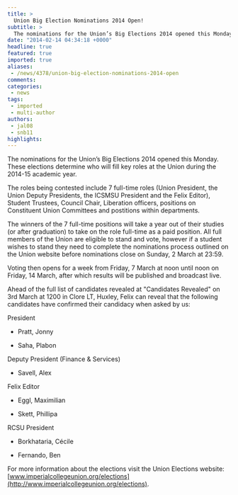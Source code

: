 ```yaml
---
title: >
  Union Big Election Nominations 2014 Open!
subtitle: >
  The nominations for the Union’s Big Elections 2014 opened this Monday. These elections determine who will fill key roles at the Union during the 2014-15 academic year. Read to see a list of confirmed candidates!
date: "2014-02-14 04:34:18 +0000"
headline: true
featured: true
imported: true
aliases:
 - /news/4378/union-big-election-nominations-2014-open
comments:
categories:
 - news
tags:
 - imported
 - multi-author
authors:
 - jal08
 - snb11
highlights:
---
```


The nominations for the Union’s Big Elections 2014 opened this Monday. These elections determine who will fill key roles at the Union during the 2014-15 academic year.

The roles being contested include 7 full-time roles (Union President, the Union Deputy Presidents, the ICSMSU President and the Felix Editor), Student Trustees, Council Chair, Liberation officers, positions on Constituent Union Committees and postitions within departments.

The winners of the 7 full-time positions will take a year out of their studies (or after graduation) to take on the role full-time as a paid position.
All full members of the Union are eligible to stand and vote, however if a student wishes to stand they need to complete the nominations process outlined on the Union website before nominations close on Sunday, 2 March at 23:59.

Voting then opens for a week from Friday, 7 March at noon until noon on Friday, 14 March, after which results will be published and broadcast live.

Ahead of the full list of candidates revealed at "Candidates Revealed" on 3rd March at 1200 in Clore LT, Huxley, Felix can reveal that the following candidates have confirmed their candidacy when asked by us:

President

- Pratt, Jonny

- Saha, Plabon

Deputy President (Finance & Services)

- Savell, Alex

Felix Editor

- Eggl, Maximilian

- Skett, Phillipa

RCSU President

- Borkhataria, Cécile

- Fernando, Ben

For more information about the elections visit the Union Elections website: [www.imperialcollegeunion.org/elections](http://www.imperialcollegeunion.org/elections).
